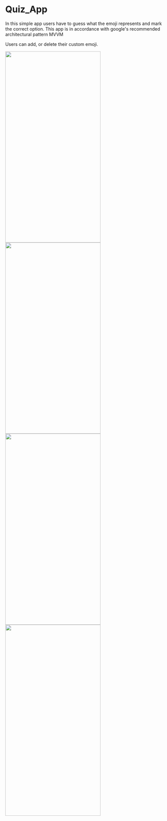 # Quiz_App

In this simple app users have to guess what the emoji represents and mark the correct option.
This app is in accordance with google's recommended architectural pattern MVVM

Users can add, or delete their custom emoji.

<img src="https://user-images.githubusercontent.com/43097532/118035846-661cff80-b389-11eb-927d-41d45e25c05d.jpeg" width="300" height="600">     <img src="https://user-images.githubusercontent.com/43097532/118035851-67e6c300-b389-11eb-9eaf-5ce528edcdd6.jpeg" width="300" height="600">
<img src="https://user-images.githubusercontent.com/43097532/118035852-687f5980-b389-11eb-81b0-3a4e27b1177f.jpeg" width="300" height="600">     <img src="https://user-images.githubusercontent.com/43097532/118035853-687f5980-b389-11eb-8eb3-5ac74ddca178.jpeg" width="300" height="600">
